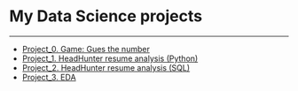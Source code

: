# My Data Science projects
---
* [Project_0. Game: Gues the number](https://github.com/Andy-Pol/Skillfactory_Data_Science_course/tree/master/Project_0)
* [Project_1. HeadHunter resume analysis (Python)](https://github.com/Andy-Pol/Skillfactory_Data_Science_course/tree/master/Project_1)
* [Project_2. HeadHunter resume analysis (SQL)](https://github.com/Andy-Pol/Skillfactory_Data_Science_course/tree/master/Project_2)
* [Project_3. EDA](https://github.com/Andy-Pol/Skillfactory_Data_Science_course/tree/master/Project_3)
